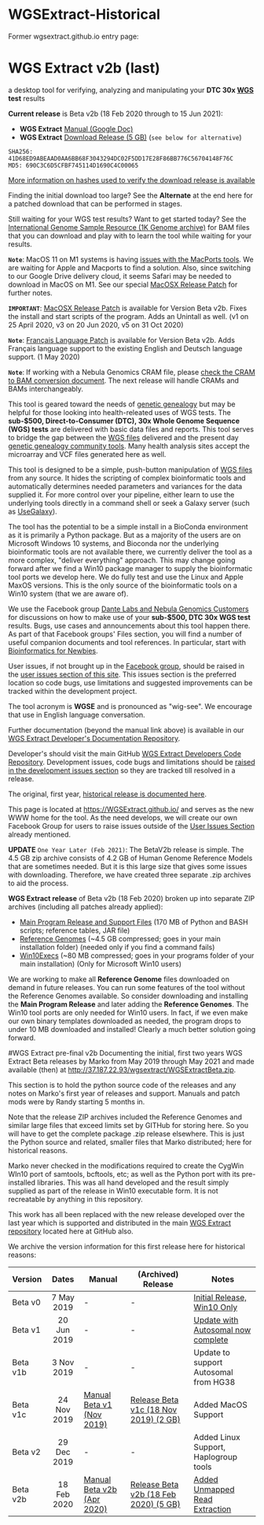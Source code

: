 # WGSExtract-Historical

Former wgsextract.github.io entry page:
# WGS Extract v2b (last)
a desktop tool for verifying, analyzing and manipulating your **DTC 30x [WGS](https://h600.org/wiki/WGS) test** results

__Current release__ is Beta v2b (18 Feb 2020 through to 15 Jun 2021):
* **WGS Extract** [Manual (Google Doc)](http://bit.ly/36Jdpnq)  
* **WGS Extract** [Download Release (5 GB)](http://bit.ly/3afRl6O) (`see below for alternative`)
```
SHA256: 41D68ED9ABEAAD0AA6BB68F3043294DC02F5DD17E28F86BB776C56704148F76C
MD5: 690C3C6D5CFBF745114D1690C4C00065
```
[More information on hashes used to verify the download release is available](https://www.howtogeek.com/67241/htg-explains-what-are-md5-sha-1-hashes-and-how-do-i-check-them/)

Finding the initial download too large? See the **Alternate** at the end here for a patched download that can be performed in stages. 

Still waiting for your WGS test results?  Want to get started today?  See the [International Genome Sample Resource (1K Genome archive)](https://www.internationalgenome.org/data) for BAM files that you can download and play with to learn the tool while waiting for your results.

**`Note`**: MacOS 11 on M1 systems is having [issues with the MacPorts tools](https://trac.macports.org/wiki/BigSurProblems). We are waiting for Apple and Macports to find a solution.  Also, since switching to our Google Drive delivery cloud, it seems Safari may be needed to download in MacOS on M1. See our special [MacOSX Release Patch](https://github.com/WGSExtract/WGSExtract-Dev/blob/master/Docs/Betav2b_MacOSX_patch.md) for further notes.

**`IMPORTANT`**: [MacOSX Release Patch](https://github.com/WGSExtract/WGSExtract-Dev/blob/master/Docs/Betav2b_MacOSX_patch.md) is available for Version Beta v2b.  Fixes the install and start scripts of the program. Adds an Unintall as well. (v1 on 25 April 2020, v3 on 20 Jun 2020, v5 on 31 Oct 2020)

**`Note`**: [Français Language Patch](https://github.com/WGSExtract/WGSExtract-Dev/blob/master/Docs/Betav2b_Francais_Patch.md) is available for Version Beta v2b.  Adds Français language support to the existing English and Deutsch language support. (1 May 2020)

**`Note`**: If working with a Nebula Genomics CRAM file, please [check the CRAM to BAM conversion document](https://bit.ly/31TeqYH). The next release will handle CRAMs and BAMs interchangeably.

This tool is geared toward the needs of [genetic genealogy](https://h600.org/wiki/Genetic+Genealogy) but may be helpful for those looking into health-releated uses of WGS tests. The **sub-$500, Direct-to-Consumer (DTC), 30x Whole Genome Sequence (WGS) tests** are delivered with basic data files and reports. This tool serves to bridge the gap between the [WGS files](https://h600.org/wiki/Sequencing+File+Formats) delivered and the present day [genetic genealogy community tools](https://h600.org/wiki/Third+Party+Analysis+Tools). Many health analysis sites accept the microarray and VCF files generated here as well.

This tool is designed to be a simple, push-button manipulation of [WGS files](https://h600.org/wiki/Sequencing+File+Formats) from any source. It hides the scripting of complex bioinformatic tools and automatically determines needed parameters and variances for the data supplied it.  For more control over your pipeline, either learn to use the underlying tools directly in a command shell or seek a Galaxy server (such as [UseGalaxy](https://usegalaxy.org/)).

The tool has the potential to be a simple install in a BioConda environment as it is primarily a Python package. But as a majority of the users are on Microsoft Windows 10 systems, and Bioconda nor the underlying bioinformatic tools are not available there, we currently deliver the tool as a more complex, "deliver everything" approach. This may change going forward after we find a Win10 package manager to supply the bioinformatic tool ports we develop here. We do fully test and use the Linux and Apple MaxOS versions. This is the only source of the bioinformatic tools on a Win10 system (that we are aware of).

We use the Facebook group [Dante Labs and Nebula Genomics Customers](https://www.facebook.com/groups/373644229897409/) for discussions on how to make use of your **sub-$500, DTC 30x WGS test** results. Bugs, use cases and announcements about this tool happen there.  As part of that Facebook groups' Files section, you will find a number of useful companion documents and tool references.  In particular, start with [Bioinformatics for Newbies](http://bit.ly/38jnxnK).

User issues, if not brought up in the [Facebook group](https://www.facebook.com/groups/373644229897409/), should be raised in the [user issues section of this site](https://github.com/WGSExtract/WGSExtract.github.io/issues). This issues section is the preferred location so code bugs, use limitations and suggested improvements can be tracked within the development project.

The tool acronym is **WGSE** and is pronounced as "wig-see". We encourage that use in English language conversation.

Further documentation (beyond the manual link above) is available in our [WGS Extract Developer's Documentation Repository](https://github.com/WGSExtract/WGSExtract-Dev/tree/master/Docs).

Developer's should visit the main GitHub [WGS Extract Developers Code Repository](https://github.com/WGSExtract/WGSExtract-Dev/).  Development issues, code bugs and limitations should be [raised in the development issues section](https://github.com/WGSExtract/WGSExtract-Dev/issues) so they are tracked till resolved in a release.

The original, first year, [historical release is documented here](https://github.com/WGSExtract/WGSExtract-Historical).

This page is located at https://WGSExtract.github.io/ and serves as the new WWW home for the tool. As the need develops, we will create our own Facebook Group for users to raise issues outside of the [User Issues Section](https://github.com/WGSExtract/WGSExtract.github.io/issues) already mentioned.

**UPDATE** `One Year Later (Feb 2021)`:
The BetaV2b release is simple.  The 4.5 GB zip archive consists of 4.2 GB of Human Genome Reference Models that are sometimes needed. But it is this large size that gives some issues with downloading.  Therefore, we have created three separate .zip archives to aid the process.

__WGS Extract release__ of Beta v2b (18 Feb 2020) broken up into separate ZIP archives (including all patches already applied):
* [Main Program Release and Support Files](http://bit.ly/3usF3RN) (170 MB of Python and BASH scripts; reference tables, JAR file)
* [Reference Genomes](http://bit.ly/2ZLD3pB) (~4.5 GB compressed; goes in your main installation folder) (needed only if you find a command fails)
* [Win10Execs](http://bit.ly/3bEyTFu) (~80 MB compressed; goes in your programs folder of your main installation) (Only for Microsoft Win10 users)

We are working to make all **Reference Genome** files downloaded on demand in future releases. You can run some features of the tool without the Reference Genomes available. So consider downloading and installing the **Main Program Release** and later adding the **Reference Genomes**. The Win10 tool ports are only needed for Win10 users. In fact, if we even make our own binary templates downloaded as needed, the program drops to under 10 MB downloaded and installed! Clearly a much better solution going forward.

#WGS Extract pre-final v2b
Documenting the initial, first two years WGS Extract Beta releases by Marko from May 2019 through May 2021 and made available (then) at http://37.187.22.93/wgsextract/WGSExtractBeta.zip.

This section is to hold the python source code of the releases and any notes on Marko's first year of releases and support. Manuals and patch mods were by Randy starting 5 months in.

Note that the release ZIP archives included the Reference Genomes and similar large files that exceed limits set by GITHub for storing here.  So you will have to get the complete package .zip release elsewhere. This is just the Python source and related, smaller files that Marko distributed; here for historical reasons.

Marko never checked in the modifications required to create the CygWin WIn10 port of samtools, bcftools, etc; as well as the Python port with its pre-installed libraries. This was all hand developed and the result simply supplied as part of the release in Win10 executable form.  It is not recreatable by anything in this repository.

This work has all been replaced with the new release developed over the last year which is supported and distributed in the main [WGS Extract repository](https://github.com/WGSExtract/WGSExtract "WGS Extract") located here at GitHub also.

We archive the version information for this first release here for historical reasons:

| Version | Dates | Manual | (Archived) Release | Notes|
|:--- | :---:| --- | ---| ---|
| Beta v0|7 May 2019 | - | - |[Initial Release, Win10 Only](https://www.facebook.com/groups/373644229897409/permalink/384165192178646/)
| Beta v1|20 Jun 2019 | - | - |[Update with Autosomal now complete](https://www.facebook.com/photo.php?fbid=2765845590155551&set=p.2765845590155551&type=1&theater)
| Beta v1b| 3 Nov 2019 | - | - |Update to support Autosomal from HG38
| Beta v1c| 24 Nov 2019 |[Manual Beta v1 (Nov 2019)](https://docs.google.com/document/d/1zM-tGKsr-UOMyn1PT4fdy_aEJCy4Wz_q4k-Js3fSpB0/edit?usp=sharing "Manual Beta V1")|[Release Beta v1c (18 Nov 2019) (2 GB)](https://drive.google.com/file/d/1yL7fsk5q8aZzBh6HdWaFTmj_2Dbm50ML/view?usp=sharing) |Added MacOS Support
| Beta v2|29 Dec 2019| - | - |Added Linux Support, Haplogroup tools
| Beta v2b|18 Feb 2020|[Manual Beta v2b (Apr 2020)](https://docs.google.com/document/d/1TqRF_CZMs4QOEuVlrhLkzL-uc-dvHAO92O-S7tc7FhY/edit?usp=drivesdk "Manual Beta v2") | [Release Beta v2b (18 Feb 2020) (5 GB)](http://37.187.22.93/wgsextract/WGSExtractBeta.zip "Release Beta v2b")|[Added Unmapped Read Extraction](https://www.facebook.com/groups/373644229897409/permalink/556793721582458/)

